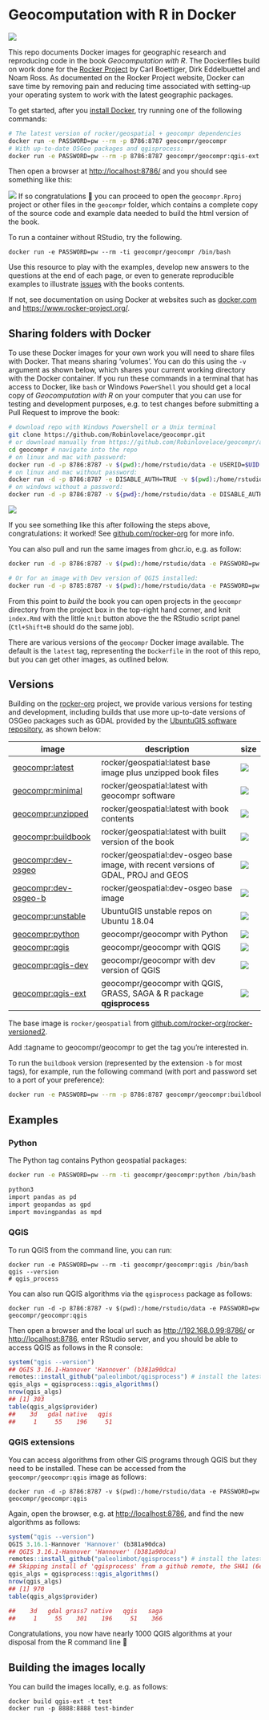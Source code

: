 
<!-- README.md is generated from README.Rmd. Please edit that file -->

# Geocomputation with R in Docker

<!-- badges: start -->

[![](https://img.shields.io/docker/pulls/geocompr/geocompr.svg)](https://hub.docker.com/r/geocompr/geocompr:)
<!-- badges: end -->

This repo documents Docker images for geographic research and
reproducing code in the book *Geocomputation with R*. The Dockerfiles
build on work done for the [Rocker
Project](https://www.rocker-project.org/) by Carl Boettiger, Dirk
Eddelbuettel and Noam Ross. As documented on the Rocker Project website,
Docker can save time by removing pain and reducing time associated with
setting-up your operating system to work with the latest geographic
packages.

To get started, after you [install
Docker](https://docs.docker.com/get-docker/), try running one of the
following commands:

``` bash
# The latest version of rocker/geospatial + geocompr dependencies
docker run -e PASSWORD=pw --rm -p 8786:8787 geocompr/geocompr
# With up-to-date OSGeo packages and qgisprocess:
docker run -e PASSWORD=pw --rm -p 8786:8787 geocompr/geocompr:qgis-ext
```

Then open a browser at <http://localhost:8786/> and you should see
something like this:

![](https://user-images.githubusercontent.com/1825120/79639334-33eb9f00-8183-11ea-8358-588fe17afe25.png)
If so congratulations 🎉 you can proceed to open the `geocompr.Rproj`
project or other files in the `geocompr` folder, which contains a
complete copy of the source code and example data needed to build the
html version of the book.

To run a container without RStudio, try the following.

    docker run -e PASSWORD=pw --rm -ti geocompr/geocompr /bin/bash

Use this resource to play with the examples, develop new answers to the
questions at the end of each page, or even to generate reproducible
examples to illustrate
[issues](https://github.com/Robinlovelace/geocompr/issues) with the
books contents.

If not, see documentation on using Docker at websites such as
[docker.com](https://docs.docker.com/get-started/) and
<https://www.rocker-project.org/>.

## Sharing folders with Docker

To use these Docker images for your own work you will need to share
files with Docker. That means sharing ‘volumes’. You can do this using
the `-v` argument as shown below, which shares your current working
directory with the Docker container. If you run these commands in a
terminal that has access to Docker, like `bash` or Windows `PowerShell`
you should get a local copy of *Geocomputation with R* on your computer
that you can use for testing and development purposes, e.g. to test
changes before submitting a Pull Request to improve the book:

``` bash
# download repo with Windows Powershell or a Unix terminal
git clone https://github.com/Robinlovelace/geocompr.git 
# or download manually from https://github.com/Robinlovelace/geocompr/archive/main.zip
cd geocompr # navigate into the repo
# on linux and mac with password:
docker run -d -p 8786:8787 -v $(pwd):/home/rstudio/data -e USERID=$UID -e PASSWORD=pw geocompr/geocompr:minimal
# on linux and mac without password:
docker run -d -p 8786:8787 -e DISABLE_AUTH=TRUE -v $(pwd):/home/rstudio/geocompr  geocompr/geocompr:minimal
# on windows without a password:
docker run -d -p 8786:8787 -v ${pwd}:/home/rstudio/data -e DISABLE_AUTH=TRUE robinlovelace/geocompr:minimal
```

![](https://user-images.githubusercontent.com/1825120/39538109-9b50e7ac-4e33-11e8-93b3-e00e95a79294.png)

If you see something like this after following the steps above,
congratulations: it worked! See
[github.com/rocker-org](https://github.com/rocker-org/rocker/wiki/Using-the-RStudio-image#running-rstudio-server)
for more info.

You can also pull and run the same images from ghcr.io, e.g. as follow:

``` bash
docker run -d -p 8786:8787 -v $(pwd):/home/rstudio/data -e PASSWORD=pw ghcr.io/geocompr/geocompr:minimal

# Or for an image with Dev version of QGIS installed:
docker run -d -p 8785:8787 -v $(pwd):/home/rstudio/data -e PASSWORD=pw ghcr.io/geocompr/geocompr:qgis-dev
```

From this point to *build* the book you can open projects in the
`geocompr` directory from the project box in the top-right hand corner,
and knit `index.Rmd` with the little `knit` button above the the RStudio
script panel (`Ctl+Shift+B` should do the same job).

There are various versions of the `geocompr` Docker image available. The
default is the `latest` tag, representing the `Dockerfile` in the root
of this repo, but you can get other images, as outlined below.

## Versions

Building on the
[rocker-org](https://github.com/rocker-org/rocker-versioned/blob/master/README.md)
project, we provide various versions for testing and development,
including builds that use more up-to-date versions of OSGeo packages
such as GDAL provided by the [UbuntuGIS software
repository](https://wiki.ubuntu.com/UbuntuGIS), as shown below:

| image                                                                  | description                                                                         | size                                                                        |
|------------------------------------------------------------------------|-------------------------------------------------------------------------------------|-----------------------------------------------------------------------------|
| [geocompr:latest](https://hub.docker.com/r/geocompr/geocompr)          | rocker/geospatial:latest base image plus unzipped book files                        | ![](https://img.shields.io/docker/image-size/geocompr/geocompr/latest)      |
| [geocompr:minimal](https://hub.docker.com/r/geocompr/geocompr/minimal) | rocker/geospatial:latest with geocompr software                                     | ![](https://img.shields.io/docker/image-size/geocompr/geocompr/minimal)     |
| [geocompr:unzipped](https://hub.docker.com/r/geocompr/geocompr)        | rocker/geospatial:latest with book contents                                         | ![](https://img.shields.io/docker/image-size/geocompr/geocompr/unzipped)    |
| [geocompr:buildbook](https://hub.docker.com/r/geocompr/geocompr)       | rocker/geospatial:latest with built version of the book                             | ![](https://img.shields.io/docker/image-size/geocompr/geocompr/buildbook)   |
| [geocompr:dev-osgeo](https://hub.docker.com/r/geocompr/geocompr)       | rocker/geospatial:dev-osgeo base image, with recent versions of GDAL, PROJ and GEOS | ![](https://img.shields.io/docker/image-size/geocompr/geocompr/dev-osgeo)   |
| [geocompr:dev-osgeo-b](https://hub.docker.com/r/geocompr/geocompr)     | rocker/geospatial:dev-osgeo base image                                              | ![](https://img.shields.io/docker/image-size/geocompr/geocompr/dev-osgeo-b) |
| [geocompr:unstable](https://hub.docker.com/r/geocompr/geocompr)        | UbuntuGIS unstable repos on Ubuntu 18.04                                            | ![](https://img.shields.io/docker/image-size/geocompr/geocompr/unstable)    |
| [geocompr:python](https://hub.docker.com/r/geocompr/geocompr)          | geocompr/geocompr with Python                                                       | ![](https://img.shields.io/docker/image-size/geocompr/geocompr/python)      |
| [geocompr:qgis](https://hub.docker.com/r/geocompr/geocompr)            | geocompr/geocompr with QGIS                                                         | ![](https://img.shields.io/docker/image-size/geocompr/geocompr/qgis)        |
| [geocompr:qgis-dev](https://hub.docker.com/r/geocompr/geocompr)        | geocompr/geocompr with dev version of QGIS                                          | ![](https://img.shields.io/docker/image-size/geocompr/geocompr/qgis-dev)    |
| [geocompr:qgis-ext](https://hub.docker.com/r/geocompr/geocompr)        | geocompr/geocompr with QGIS, GRASS, SAGA & R package **qgisprocess**                | ![](https://img.shields.io/docker/image-size/geocompr/geocompr/qgis-ext)    |

<!-- [geocompr:rstudio_devel](https://hub.docker.com/r/geocompr/geocompr)            |  UbuntuGIS Unstable repos and R devel  | ![](https://img.shields.io/docker/image-size/geocompr/geocompr/rstudio_devel) -->

The base image is `rocker/geospatial` from
[github.com/rocker-org/rocker-versioned2](https://github.com/rocker-org/rocker-versioned2).

Add :tagname to geocompr/geocompr to get the tag you’re interested in.

To run the `buildbook` version (represented by the extension `-b` for
most tags), for example, run the following command (with port and
password set to a port of your preference):

``` bash
docker run -e PASSWORD=pw --rm -p 8786:8787 geocompr/geocompr:buildbook
```

## Examples

### Python

The Python tag contains Python geospatial packages:

``` bash
docker run -e PASSWORD=pw --rm -ti geocompr/geocompr:python /bin/bash

python3
import pandas as pd
import geopandas as gpd
import movingpandas as mpd
```

### QGIS

To run QGIS from the command line, you can run:

    docker run -e PASSWORD=pw --rm -ti geocompr/geocompr:qgis /bin/bash
    qgis --version
    # qgis_process

You can also run QGIS algorithms via the `qgisprocess` package as
follows:

    docker run -d -p 8786:8787 -v $(pwd):/home/rstudio/data -e PASSWORD=pw geocompr/geocompr:qgis

Then open a browser and the local url such as
<http://192.168.0.99:8786/> or <http://localhost:8786>, enter RStudio
server, and you should be able to access QGIS as follows in the R
console:

``` r
system("qgis --version")
## QGIS 3.16.1-Hannover 'Hannover' (b381a90dca)
remotes::install_github("paleolimbot/qgisprocess") # install the latest version of the package
qgis_algs = qgisprocess::qgis_algorithms()
nrow(qgis_algs)
## [1] 303
table(qgis_algs$provider)
##    3d   gdal native   qgis 
##     1     55    196     51 
```

### QGIS extensions

You can access algorithms from other GIS programs through QGIS but they
need to be installed. These can be accessed from the
`geocompr/geocompr:qgis` image as follows:

    docker run -d -p 8786:8787 -v $(pwd):/home/rstudio/data -e PASSWORD=pw geocompr/geocompr:qgis

Again, open the browser, e.g. at <http://localhost:8786>, and find the
new algorithms as follows:

``` r
system("qgis --version")
QGIS 3.16.1-Hannover 'Hannover' (b381a90dca)
## QGIS 3.16.1-Hannover 'Hannover' (b381a90dca)
remotes::install_github("paleolimbot/qgisprocess") # install the latest version of the package
## Skipping install of 'qgisprocess' from a github remote, the SHA1 (6e378511) has not changed since last install.
qgis_algs = qgisprocess::qgis_algorithms()
nrow(qgis_algs)
## [1] 970
table(qgis_algs$provider)

##    3d   gdal grass7 native   qgis   saga 
##     1     55    301    196     51    366 
```

Congratulations, you now have nearly 1000 QGIS algorithms at your
disposal from the R command line 🎉

## Building the images locally

You can build the images locally, e.g. as follows:

    docker build qgis-ext -t test
    docker run -p 8888:8888 test-binder

<!-- README last updated 2021-09-29 01:12:00 -->
<!-- To build on different system configurations we provide tags that correspond to the following categories: -->
<!-- `baseimage-ubuntugis-setup-rpackages-buildbook` -->
<!-- ```{r} -->
<!-- baseimage = c( -->
<!--   base = "base" -->
<!-- ) -->
<!-- ``` -->
<!-- Ubuntugis options include using the `ubuntugis-unstable` and `ubuntugis-stable` repos. -->
<!-- ```{r} -->
<!-- ubuntugis = c( -->
<!--   no_ubuntugis = "default_repos", -->
<!--   unstable = "unstable", -->
<!--   ubuntugis_stable = "ubuntugis_stable" -->
<!-- ) -->
<!-- ``` -->
<!-- Setup options can include RStudio settings (yet to be added). -->
<!-- R package options relate to which R packages are installed on the image (yet to be added). -->
<!-- Buildbook options report whether or not the book is built: -->
<!-- ```{r} -->
<!-- buildbook = c( -->
<!--   no = "", -->
<!--   yes = "buildbook" -->
<!-- ) -->
<!-- ``` -->
<!-- We will create a 'build matrix' covering all combinations of these options (excluding the base image for now): -->
<!-- ```{r} -->
<!-- g = expand.grid(ubuntugis, buildbook, stringsAsFactors = FALSE) -->
<!-- g -->
<!-- ``` -->
<!-- These can be converted into tags as follows: -->
<!-- ```{r} -->
<!-- tag_df = tidyr::unite(g, tag) -->
<!-- tags = gsub(pattern = "__|^_|_$", replacement = "", tag_df$tag) -->
<!-- tags -->
<!-- ``` -->
<!-- We could write code to auto-generate Dockerfiles, as demonstrated in [rocker-org/rocker-versioned2](https://github.com/rocker-org/rocker-versioned2). -->
<!-- For now, to start the project going, we will manually edit the files, which can be created as follows: -->
<!-- ```{r, eval=FALSE} -->
<!-- new_dockerfiles = paste0("dockerfiles/Dockerfile_", tags) -->
<!-- new_dockerfiles -->
<!-- lapply(new_dockerfiles, file.copy, from = "rocker-ubuntugis-bookbuild/Dockerfile", TRUE) -->
<!-- ``` -->
<!-- Edit these files as appropriate: -->
<!-- ```{r, eval=FALSE} -->
<!-- file.edit("dockerfiles/Dockerfile_unstable") -->
<!-- ``` -->
<!-- Create a folder for each Dockerfile: -->
<!-- ```{r, eval=FALSE} -->
<!-- lapply(tags, dir.create) -->
<!-- lapply(tags, function(x) { -->
<!--   file.copy( -->
<!--     from = paste0("dockerfiles/Dockerfile_", x), -->
<!--     , to = paste0(x, "/Dockerfile"), -->
<!--     overwrite = TRUE) -->
<!-- }) -->
<!-- ``` -->
<!-- Build Docker files in this repo with the following command -->
<!-- ```bash -->
<!-- docker build unstable -->
<!-- ``` -->
